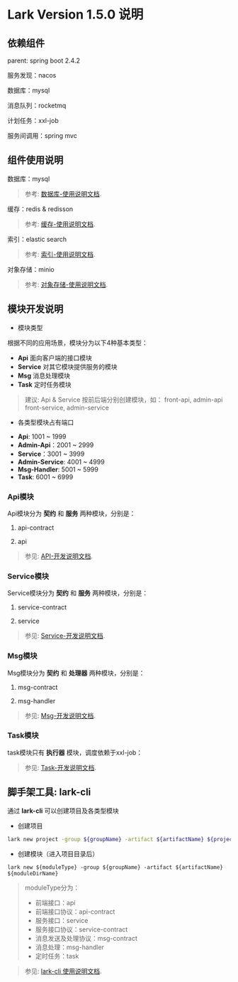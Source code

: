 # Lark Version 1.5.0 说明

## 依赖组件

parent: spring boot 2.4.2

服务发现：nacos

数据库：mysql

消息队列：rocketmq

计划任务：xxl-job

服务间调用：spring mvc

## 组件使用说明

数据库：mysql
> 参考: [数据库-使用说明文档](doc/database.md).

缓存：redis & redisson
> 参考: [缓存-使用说明文档](doc/util.cache.md).

索引：elastic search
> 参考: [索引-使用说明文档](doc/util.index.md).

对象存储：minio
> 参考: [对象存储-使用说明文档](doc/util.oss.md).

## 模块开发说明

* 模块类型
  
根据不同的应用场景，模块分为以下4种基本类型：

- **Api** 面向客户端的接口模块
- **Service** 对其它模块提供服务的模块
- **Msg** 消息处理模块
- **Task** 定时任务模块
   
> 建议: Api & Service 按前后端分别创建模块，如：
> front-api, admin-api
> front-service, admin-service

* 各类型模块占有端口
- **Api**: 1001 ~ 1999
- **Admin-Api**：2001 ~ 2999
- **Service**：3001 ~ 3999
- **Admin-Service**: 4001 ~ 4999
- **Msg-Handler**: 5001 ~ 5999
- **Task**: 6001 ~ 6999

### Api模块

Api模块分为 **契约** 和 **服务** 两种模块，分别是：

1. api-contract
   
1. api

> 参见: [API-开发说明文档](doc/api.md).

### Service模块

Service模块分为 **契约** 和 **服务** 两种模块，分别是：

1. service-contract

1. service

> 参见: [Service-开发说明文档](doc/service.md).

### Msg模块

Msg模块分为 **契约** 和 **处理器** 两种模块，分别是：

1. msg-contract

1. msg-handler

> 参见: [Msg-开发说明文档](doc/msg.md).

### Task模块

task模块只有 **执行器** 模块，调度依赖于xxl-job：

> 参见: [Task-开发说明文档](doc/task.md).

## 脚手架工具: lark-cli

通过 **lark-cli** 可以创建项目及各类型模块

* 创建项目

```bash
lark new project -group ${groupName} -artifact ${artifactName} ${projectDirname}
```

* 创建模块（进入项目目录后）

```
lark new ${moduleType} -group ${groupName} -artifact ${artifactName} ${moduleDirName}
```

> moduleType分为：
> - 前端接口：api
> - 前端接口协议：api-contract
> - 服务接口：service
> - 服务接口协议：service-contract
> - 消息发送及处理协议：msg-contract
> - 消息处理：msg-handler
> - 定时任务：task

> 参见: [lark-cli 使用说明文档](cli/README.md).



